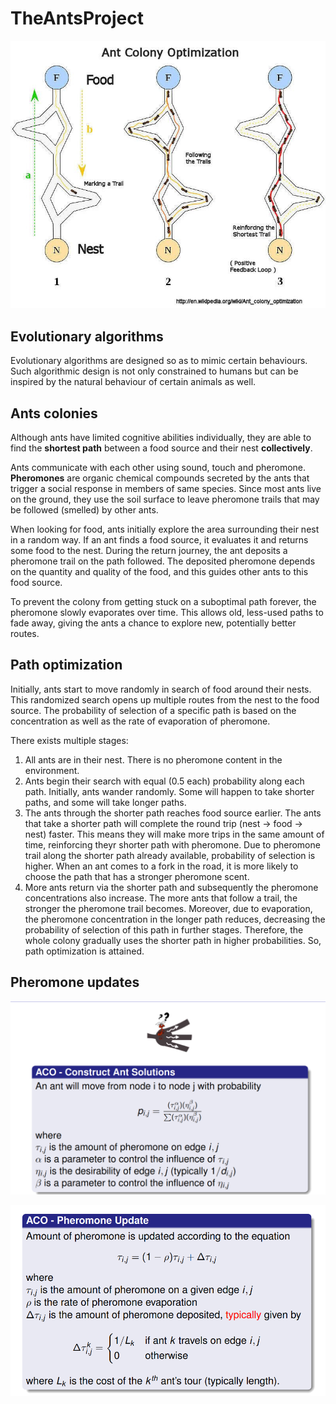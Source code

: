 # TheAntsProject

![here](./ants.jpeg)

## Evolutionary algorithms

Evolutionary algorithms are designed so as to mimic certain behaviours. Such algorithmic design is not only constrained to humans but can be inspired by the natural behaviour of certain animals as well.

## Ants colonies

Although ants have limited cognitive abilities individually, they are able to find the **shortest path** between a food source and their nest **collectively**.

Ants communicate with each other using sound, touch and pheromone. **Pheromones** are organic chemical compounds secreted by the ants that trigger a social response in members of same species. Since most ants live on the ground, they use the soil surface to leave pheromone trails that may be followed (smelled) by other ants.

When looking for food, ants initially explore the area surrounding their nest in a random way. If an ant finds a food source, it evaluates it and returns some food to the nest. During the return journey, the ant deposits a pheromone trail on the path followed. The deposited pheromone depends on the quantity and quality of the food, and this guides other ants to this food source.

To prevent the colony from getting stuck on a suboptimal path forever, the pheromone slowly evaporates over time. This allows old, less-used paths to fade away, giving the ants a chance to explore new, potentially better routes.

## Path optimization

Initially, ants start to move randomly in search of food around their nests. This randomized search opens up multiple routes from the nest to the food source. The probability of selection of a specific path is based on the concentration as well as the rate of evaporation of pheromone.

There exists multiple stages:

1. All ants are in their nest. There is no pheromone content in the environment.
2. Ants begin their search with equal (0.5 each) probability along each path. Initially, ants wander randomly. Some will happen to take shorter paths, and some will take longer paths.
3. The ants through the shorter path reaches food source earlier. The ants that take a shorter path will complete the round trip (nest -> food -> nest) faster. This means they will make more trips in the same amount of time, reinforcing theyr shorter path with pheromone. Due to pheromone trail along the shorter path already available, probability of selection is higher. When an ant comes to a fork in the road, it is more likely to choose the path that has a stronger pheromone scent.
4. More ants return via the shorter path and subsequently the pheromone concentrations also increase. The more ants that follow a trail, the stronger the pheromone trail becomes. Moreover, due to evaporation, the pheromone concentration in the longer path reduces, decreasing the probability of selection of this path in further stages. Therefore, the whole colony gradually uses the shorter path in higher probabilities. So, path optimization is attained.

## Pheromone updates

![probs](./probs.png)

![here](./Pheromones.png)

